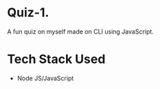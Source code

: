 # Quiz-1.
A fun quiz on myself made on CLI using JavaScript.

# Tech Stack Used
- Node JS/JavaScript
